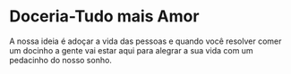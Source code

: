 # Doceria-Tudo mais Amor
A nossa ideia é adoçar a vida das pessoas e quando você resolver comer um docinho a gente vai estar aqui para alegrar a sua vida com um pedacinho do nosso sonho.
